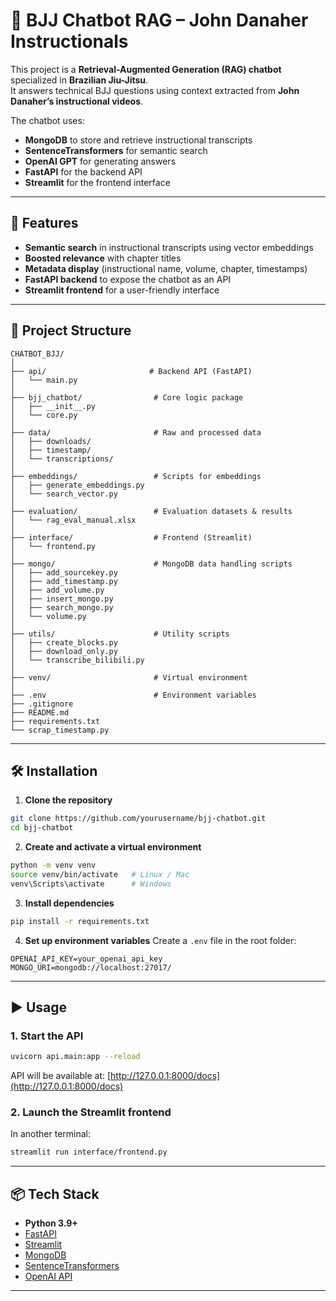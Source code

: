 # 🥋 BJJ Chatbot RAG – John Danaher Instructionals

This project is a **Retrieval-Augmented Generation (RAG) chatbot** specialized in **Brazilian Jiu-Jitsu**.  
It answers technical BJJ questions using context extracted from **John Danaher’s instructional videos**.

The chatbot uses:
- **MongoDB** to store and retrieve instructional transcripts
- **SentenceTransformers** for semantic search
- **OpenAI GPT** for generating answers
- **FastAPI** for the backend API
- **Streamlit** for the frontend interface

---

## 🚀 Features

- **Semantic search** in instructional transcripts using vector embeddings
- **Boosted relevance** with chapter titles
- **Metadata display** (instructional name, volume, chapter, timestamps)
- **FastAPI backend** to expose the chatbot as an API
- **Streamlit frontend** for a user-friendly interface

---

## 📂 Project Structure

```text 
CHATBOT_BJJ/
│
├── api/                       # Backend API (FastAPI)
│   └── main.py
│
├── bjj_chatbot/                # Core logic package
│   ├── __init__.py
│   └── core.py
│
├── data/                       # Raw and processed data
│   ├── downloads/
│   ├── timestamp/
│   └── transcriptions/
│
├── embeddings/                 # Scripts for embeddings
│   ├── generate_embeddings.py
│   └── search_vector.py
│
├── evaluation/                 # Evaluation datasets & results
│   └── rag_eval_manual.xlsx
│
├── interface/                  # Frontend (Streamlit)
│   └── frontend.py
│
├── mongo/                      # MongoDB data handling scripts
│   ├── add_sourcekey.py
│   ├── add_timestamp.py
│   ├── add_volume.py
│   ├── insert_mongo.py
│   ├── search_mongo.py
│   └── volume.py
│
├── utils/                      # Utility scripts
│   ├── create_blocks.py
│   ├── download_only.py
│   └── transcribe_bilibili.py
│
├── venv/                       # Virtual environment 
│
├── .env                        # Environment variables
├── .gitignore
├── README.md
├── requirements.txt
└── scrap_timestamp.py

```

---

## 🛠️ Installation

1. **Clone the repository**
```bash
git clone https://github.com/yourusername/bjj-chatbot.git
cd bjj-chatbot
```

2. **Create and activate a virtual environment**
```bash
python -m venv venv
source venv/bin/activate   # Linux / Mac
venv\Scripts\activate      # Windows
```

3. **Install dependencies**
```bash
pip install -r requirements.txt
```

4. **Set up environment variables**
Create a `.env` file in the root folder:
```
OPENAI_API_KEY=your_openai_api_key
MONGO_URI=mongodb://localhost:27017/
```

---

## ▶️ Usage

### 1. Start the API
```bash
uvicorn api.main:app --reload
```
API will be available at: [http://127.0.0.1:8000/docs](http://127.0.0.1:8000/docs)

### 2. Launch the Streamlit frontend
In another terminal:
```bash
streamlit run interface/frontend.py
```

---

## 📦 Tech Stack

- **Python 3.9+**
- [FastAPI](https://fastapi.tiangolo.com/)
- [Streamlit](https://streamlit.io/)
- [MongoDB](https://www.mongodb.com/)
- [SentenceTransformers](https://www.sbert.net/)
- [OpenAI API](https://platform.openai.com/)

---
